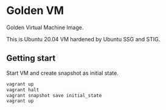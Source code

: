 # Golden VM

Golden Virtual Machine Image.

This is Ubuntu 20.04 VM hardened by Ubuntu SSG and STIG.

## Getting start

Start VM and create snapshot as initial state.

```bash
vagrant up
vagrant halt
vagrant snapshot save initial_state
vagrant up
```
